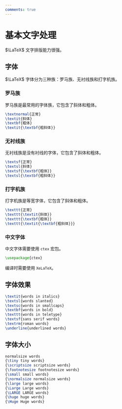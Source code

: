```yaml
---
comments: true
---
```


# 基本文字处理

$\LaTeX$ 文字排版能力很强。

## 字体

$\LaTeX$ 字体分为三种族：罗马族、无衬线族和打字机族。

### 罗马族

罗马族是最常用的字体族，它包含了斜体和粗体。

``` latex title="罗马族"
\textnormal{正常}
\textit{斜体}
\textbf{粗体}
\textit{\textbf{粗斜体}}
```

### 无衬线族

无衬线族是没有衬线的字体，它包含了斜体和粗体。

``` latex title="无衬线族"
\textsf{正常} 
\textsl{斜体}
\textsf{\textbf{粗体}}
\textsl{\textbf{粗斜体}}
```

### 打字机族

打字机族是等宽字体，它包含了斜体和粗体。

``` latex title="打字机族"
\texttt{正常}
\texttt{\textit{斜体}}
\texttt{\textbf{粗体}}
\texttt{\textit{\textbf{粗斜体}}}
```

### 中文字体

中文字体需要使用 `ctex` 宏包。

``` latex title="中文字体"
\usepackage{ctex}
```

编译时需要使用 `XeLaTeX`。

## 字体效果

``` latex title="字体效果"
\textit{words in italics}
\textsl{words slanted}
\textsc{words in smallcaps}
\textbf{words in bold}
\texttt{words in teletype}
\textsf{sans serif words}
\textrm{roman words}
\underline{underlined words}
```

## 字体大小

``` latex title="字体大小"
normalsize words
{\tiny tiny words}
{\scriptsize scriptsize words}
{\footnotesize footnotesize words}
{\small small words}
{\normalsize normalsize words}
{\large large words}
{\Large Large words}
{\LARGE LARGE words}
{\huge huge words}
{\Huge Huge words}
```
